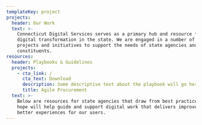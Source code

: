 ```yaml
---
templateKey: project
projects:
  header: Our Work
  text: >-
    Connecticut Digital Services serves as a primary hub and resource for
    digital transformation in the state. We are engaged in a number of digital
    projects and initiatives to support the needs of state agencies and our
    constituents.
resources:
  header: Playbooks & Guidelines
  projects:
    - cta_link: /
      cta_text: Download
      description: Some descriptive text about the playbook will go here
      title: Agile Procurement
  text: >-
    Below are resources for state agencies that draw from best practices that we
    hope will help guide and support digital work that delivers improvements and
    better experiences for our users.
---
```


